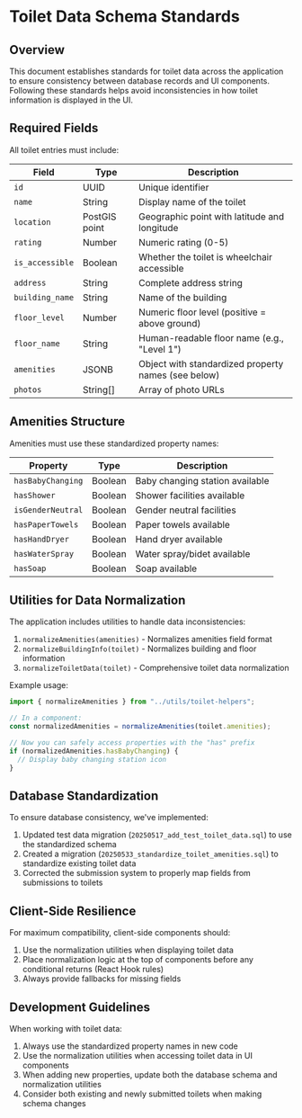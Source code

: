 # Toilet Data Schema Standards

## Overview

This document establishes standards for toilet data across the application to ensure consistency between database records and UI components. Following these standards helps avoid inconsistencies in how toilet information is displayed in the UI.

## Required Fields

All toilet entries must include:

| Field | Type | Description |
|-------|------|-------------|
| `id` | UUID | Unique identifier |
| `name` | String | Display name of the toilet |
| `location` | PostGIS point | Geographic point with latitude and longitude |
| `rating` | Number | Numeric rating (0-5) |
| `is_accessible` | Boolean | Whether the toilet is wheelchair accessible |
| `address` | String | Complete address string |
| `building_name` | String | Name of the building |
| `floor_level` | Number | Numeric floor level (positive = above ground) |
| `floor_name` | String | Human-readable floor name (e.g., "Level 1") |
| `amenities` | JSONB | Object with standardized property names (see below) |
| `photos` | String[] | Array of photo URLs |

## Amenities Structure

Amenities must use these standardized property names:

| Property | Type | Description |
|----------|------|-------------|
| `hasBabyChanging` | Boolean | Baby changing station available |
| `hasShower` | Boolean | Shower facilities available |
| `isGenderNeutral` | Boolean | Gender neutral facilities |
| `hasPaperTowels` | Boolean | Paper towels available |
| `hasHandDryer` | Boolean | Hand dryer available |
| `hasWaterSpray` | Boolean | Water spray/bidet available |
| `hasSoap` | Boolean | Soap available |

## Utilities for Data Normalization

The application includes utilities to handle data inconsistencies:

1. `normalizeAmenities(amenities)` - Normalizes amenities field format
2. `normalizeBuildingInfo(toilet)` - Normalizes building and floor information
3. `normalizeToiletData(toilet)` - Comprehensive toilet data normalization

Example usage:

```typescript
import { normalizeAmenities } from "../utils/toilet-helpers";

// In a component:
const normalizedAmenities = normalizeAmenities(toilet.amenities);

// Now you can safely access properties with the "has" prefix
if (normalizedAmenities.hasBabyChanging) {
  // Display baby changing station icon
}
```

## Database Standardization

To ensure database consistency, we've implemented:

1. Updated test data migration (`20250517_add_test_toilet_data.sql`) to use the standardized schema
2. Created a migration (`20250533_standardize_toilet_amenities.sql`) to standardize existing toilet data
3. Corrected the submission system to properly map fields from submissions to toilets

## Client-Side Resilience

For maximum compatibility, client-side components should:

1. Use the normalization utilities when displaying toilet data
2. Place normalization logic at the top of components before any conditional returns (React Hook rules)
3. Always provide fallbacks for missing fields

## Development Guidelines

When working with toilet data:

1. Always use the standardized property names in new code
2. Use the normalization utilities when accessing toilet data in UI components
3. When adding new properties, update both the database schema and normalization utilities
4. Consider both existing and newly submitted toilets when making schema changes
